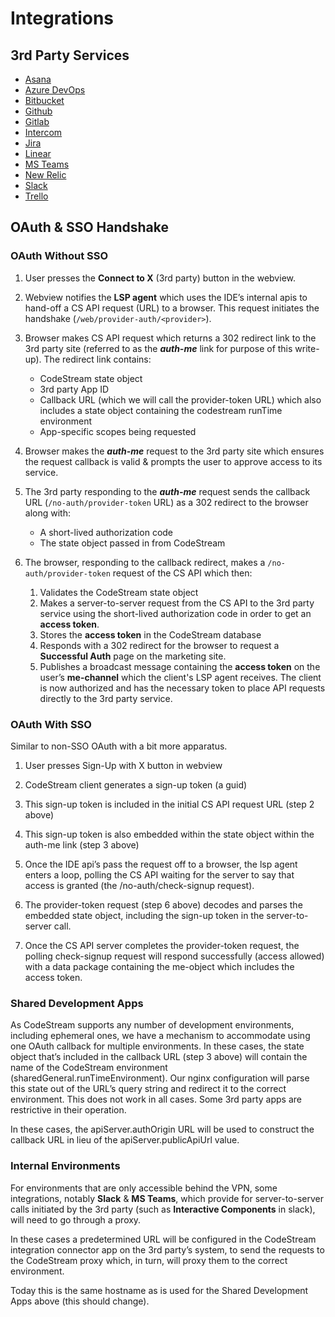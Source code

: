# Integrations

## 3rd Party Services
- [Asana](asana.md)
- [Azure DevOps](azure-devops.md)
- [Bitbucket](bitbucket.md)
- [Github](github.md)
- [Gitlab](gitlab.md)
- [Intercom](intercom.md)
- [Jira](jira.md)
- [Linear](linear.md)
- [MS Teams](msteams.md)
- [New Relic](newrelic.md)
- [Slack](slack.md)
- [Trello](trello.md)

## OAuth & SSO Handshake

### OAuth Without SSO

1. User presses the **Connect to X** (3rd party) button in the webview.

1. Webview notifies the **LSP agent** which uses the IDE’s internal apis to
   hand-off a CS API request (URL) to a browser. This request initiates the
   handshake (`/web/provider-auth/<provider>`).

1. Browser makes CS API request which returns a 302 redirect link to the 3rd
   party site (referred to as the _**auth-me**_ link for purpose of this
   write-up). The redirect link contains:
    - CodeStream state object
    - 3rd party App ID
    - Callback URL (which we will call the provider-token URL) which also
      includes a state object containing the codestream runTime environment
    - App-specific scopes being requested

1. Browser makes the _**auth-me**_ request to the 3rd party site which ensures
   the request callback is valid & prompts the user to approve access to its
   service.

1. The 3rd party responding to the _**auth-me**_ request sends the callback URL
   (`/no-auth/provider-token` URL) as a 302 redirect to the browser along with:
    - A short-lived authorization code
    - The state object passed in from CodeStream

1. The browser, responding to the callback redirect, makes a
   `/no-auth/provider-token` request of the CS API which then:
    1. Validates the CodeStream state object
    1. Makes a server-to-server request from the CS API to the 3rd party service
       using the short-lived authorization code in order to get an **access token**.
    1. Stores the **access token** in the CodeStream database
    1. Responds with a 302 redirect for the browser to request a **Successful
       Auth** page on the marketing site.
   1. Publishes a broadcast message containing the **access token** on the
      user’s **me-channel** which the client's LSP agent receives. The client is
      now authorized and has the necessary token to place API requests directly
      to the 3rd party service.

### OAuth With SSO

Similar to non-SSO OAuth with a bit more apparatus.

1. User presses Sign-Up with X button in webview

1. CodeStream client generates a sign-up token (a guid)

1. This sign-up token is included in the initial CS API request URL (step 2
   above)

1. This sign-up token is also embedded within the state object within the
   auth-me link (step 3 above)

1. Once the IDE api’s pass the request off to a browser, the lsp agent enters a
   loop, polling the CS API waiting for the server to say that access is granted
   (the /no-auth/check-signup request).

1. The provider-token request (step 6 above) decodes and parses the embedded
   state object, including the sign-up token in the server-to-server call.

1. Once the CS API server completes the provider-token request, the polling
   check-signup request will respond successfully (access allowed) with a data
   package containing the me-object which includes the access token.

### Shared Development Apps

As CodeStream supports any number of development environments, including
ephemeral ones, we have a mechanism to accommodate using one OAuth callback for
multiple environments. In these cases, the state object that’s included in the
callback URL (step 3 above) will contain the name of the CodeStream environment
(sharedGeneral.runTimeEnvironment). Our nginx configuration will parse this
state out of the URL’s query string and redirect it to the correct environment.
This does not work in all cases. Some 3rd party apps are restrictive in their
operation.

In these cases, the apiServer.authOrigin URL will be used to construct the
callback URL in lieu of the apiServer.publicApiUrl value.

### Internal Environments

For environments that are only accessible behind the VPN, some integrations,
notably **Slack** & **MS Teams**, which provide for server-to-server calls
initiated by the 3rd party (such as **Interactive Components** in slack), will
need to go through a proxy.

In these cases a predetermined URL will be configured in the CodeStream
integration connector app on the 3rd party’s system, to send the requests to the
CodeStream proxy which, in turn, will proxy them to the correct environment.

Today this is the same hostname as is used for the Shared Development Apps above
(this should change).
